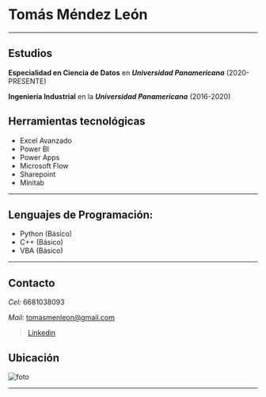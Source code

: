# Tomás Méndez León
---
## Estudios
 **Especialidad en Ciencia de Datos** en ***Universidad Panamericana*** (2020- PRESENTE)
 
 **Ingeniería Industrial** en la ***Universidad Panamericana***         (2016-2020)
 
## Herramientas tecnológicas
- Excel Avanzado
- Power BI
- Power Apps
- Microsoft Flow
- Sharepoint
- Minitab
---
## Lenguajes de Programación:
- Python (Básico)
- C++ (Básico)
- VBA (Básico)
---
## Contacto
 *Cel:* 6681038093
 
 *Mail:* tomasmenleon@gmail.com
 
> [Linkedin](https://www.linkedin.com/in/tom%C3%A1s-m%C3%A9ndez-a687a9113/)

## Ubicación
![foto](https://www.google.com/maps/vt/data=c9WbiDQDCRGp4D74icqqhHA10exfzBSPnUlRR_0x3BNUjxs4I-JGCRS8mkQWufCV8_m7eM0r0cAf27qPXZULNS8566txJFf6erwRbWu1iaHRTIMjBJVTXL-jHgvk2ejpow8sWMo6rJATSMr1c-WCKoS1erGW4SFb8KaV9UqayA88eaEELO-lZML6_4LS_7w5auYVtwL2tUXIN1ZQzZ_2FQ69b6Vf6rZLFWCaiIAIOQFZzZD7uJqP198)

---

